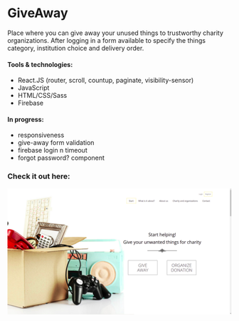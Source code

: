 # GiveAway

Place where you can give away your unused things to trustworthy charity organizations. After logging in a form available to specify the things category, institution choice and delivery order.

#### Tools & technologies:
* React.JS (router, scroll, countup, paginate, visibility-sensor)
* JavaScript
* HTML/CSS/Sass
* Firebase

#### In progress:
* responsiveness
* give-away form validation
* firebase login n timeout
* forgot password? component

### Check it out here:

<a href="https://adamptk.github.io/give-away"><img src="public/GiveAway.png" alt="GiveAway" /></a>
